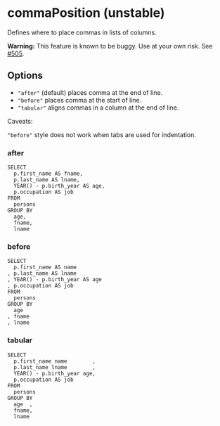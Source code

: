 # commaPosition (unstable)

Defines where to place commas in lists of columns.

**Warning:** This feature is known to be buggy. Use at your own risk. See [#505][bug].

## Options

- `"after"` (default) places comma at the end of line.
- `"before"` places comma at the start of line.
- `"tabular"` aligns commas in a column at the end of line.

Caveats:

`"before"` style does not work when tabs are used for indentation.

### after

```
SELECT
  p.first_name AS fname,
  p.last_name AS lname,
  YEAR() - p.birth_year AS age,
  p.occupation AS job
FROM
  persons
GROUP BY
  age,
  fname,
  lname
```

### before

```
SELECT
  p.first_name AS name
, p.last_name AS lname
, YEAR() - p.birth_year AS age
, p.occupation AS job
FROM
  persons
GROUP BY
  age
, fname
, lname
```

### tabular

```
SELECT
  p.first_name name        ,
  p.last_name lname        ,
  YEAR() - p.birth_year age,
  p.occupation AS job
FROM
  persons
GROUP BY
  age  ,
  fname,
  lname
```

[bug]: https://github.com/sql-formatter-org/sql-formatter/issues/505
